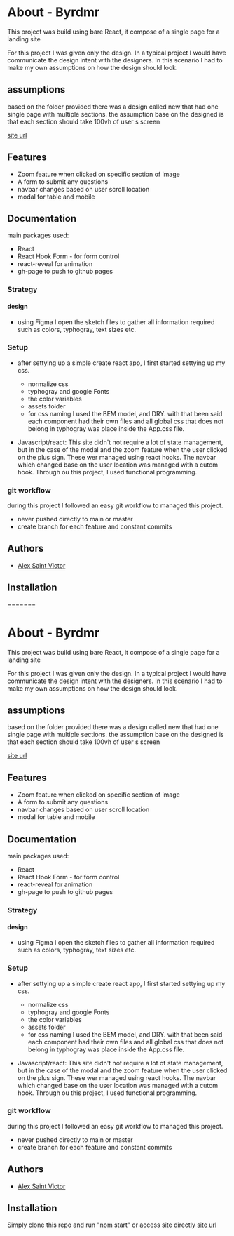 

# About - Byrdmr

This project was build using bare React, it compose of a 
single page for a landing site

For this project I was given only the design. In a typical project I would have
communicate the design intent with the designers. In this scenario I had 
to make my own assumptions on how the design should look.

## assumptions
based on the folder provided there was a design called new that had 
one single page with multiple sections. the assumption base on the designed
is that each section should take 100vh of user
s screen

[site url](https://jackilex.github.io/byrdmr/)

## Features

- Zoom feature when clicked on specific section of image
- A form to submit any questions
- navbar changes based on user scroll location
- modal for table and mobile


## Documentation
main packages used:
- React
- React Hook Form - for form control
- react-reveal for animation
- gh-page to push to github pages

### Strategy

#### design
- using Figma I open the sketch files to gather all information required
such as colors, typhogray, text sizes etc.

### Setup
- after settying up a simple create react app, I first started settying
up my css.
    - normalize css
    - typhogray and google Fonts
    - the color variables
    - assets folder
    - for css naming I used the BEM model, and DRY. with that been said each component had their own files and all global css that does not belong
in typhogray was place inside the App.css file.

- Javascript/react: This site didn't not require a lot of state management, but in the case of the modal and the zoom feature when the user clicked on the plus sign.
These wer managed using react hooks. The navbar which changed base on the user location was managed with a cutom hook. Through ou this project, I used functional programming.

### git workflow
during this project I followed an easy git workflow to managed this project.
- never pushed directly to main or master
- create branch for each feature and constant commits
## Authors

- [Alex Saint Victor](https://github.com/jackilex)


## Installation

=======

# About - Byrdmr

This project was build using bare React, it compose of a 
single page for a landing site

For this project I was given only the design. In a typical project I would have
communicate the design intent with the designers. In this scenario I had 
to make my own assumptions on how the design should look.

## assumptions
based on the folder provided there was a design called new that had 
one single page with multiple sections. the assumption base on the designed
is that each section should take 100vh of user
s screen

[site url](https://jackilex.github.io/byrdmr/)

## Features

- Zoom feature when clicked on specific section of image
- A form to submit any questions
- navbar changes based on user scroll location
- modal for table and mobile


## Documentation
main packages used:
- React
- React Hook Form - for form control
- react-reveal for animation
- gh-page to push to github pages

### Strategy

#### design
- using Figma I open the sketch files to gather all information required
such as colors, typhogray, text sizes etc.

### Setup
- after settying up a simple create react app, I first started settying
up my css.
    - normalize css
    - typhogray and google Fonts
    - the color variables
    - assets folder
    - for css naming I used the BEM model, and DRY. with that been said each component had their own files and all global css that does not belong
in typhogray was place inside the App.css file.

- Javascript/react: This site didn't not require a lot of state management, but in the case of the modal and the zoom feature when the user clicked on the plus sign.
These wer managed using react hooks. The navbar which changed base on the user location was managed with a cutom hook. Through ou this project, I used functional programming.

### git workflow
during this project I followed an easy git workflow to managed this project.
- never pushed directly to main or master
- create branch for each feature and constant commits
## Authors

- [Alex Saint Victor](https://github.com/jackilex)


## Installation

Simply clone this repo and run "nom start" or access site directly [site url](https://jackilex.github.io/byrdmr/)
